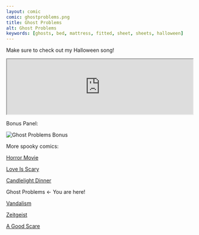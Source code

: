 ```yaml
---
layout: comic
comic: ghostproblems.png
title: Ghost Problems
alt: Ghost Problems
keywords: [ghosts, bed, mattress, fitted, sheet, sheets, halloween]
---
```


Make sure to check out my Halloween song!

<iframe class="center" width="100%" src="https://www.youtube.com/embed/1wQT1oIAp2w" allowfullscreen="allowfullscreen" seamless="seamless"></iframe>

Bonus Panel:

![Ghost Problems Bonus](/images/ghostproblems_bonus.png)


More spooky comics:

[Horror Movie](https://lolnein.com/2019/10/03/horrormovie/)

[Love Is Scary](https://lolnein.com/2019/10/07/loveisscary/)

[Candlelight Dinner](https://lolnein.com/2019/10/08/candlelightdinner/)

Ghost Problems <- You are here!

[Vandalism](https://lolnein.com/2019/10/22/vandalism/)

[Zeitgeist](https://lolnein.com/2019/11/10/zeitgeist/)

[A Good Scare](https://lolnein.com/2020/02/17/agoodscare/)